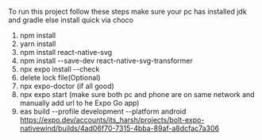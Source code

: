 To run this project follow these steps 
make sure your pc has installed jdk and gradle else install quick via choco
1. npm install
2. yarn install
3. npm install react-native-svg
4. npm install --save-dev react-native-svg-transformer
5. npx expo install --check
6. delete lock file(Optional)
7. npx expo-doctor (if all good)
8. npx expo start
(make sure both pc and phone are on same network and manually add url to he Expo Go app)
9. eas build --profile development --platform android
https://expo.dev/accounts/its_harsh/projects/bolt-expo-nativewind/builds/4ad06f70-7315-4bba-89af-a8dcfac7a306
